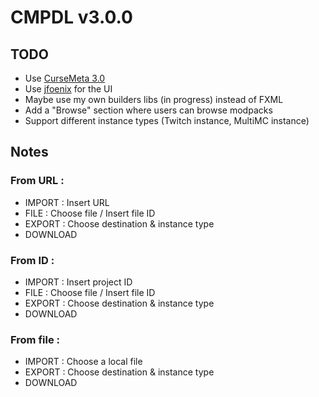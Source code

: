 # CMPDL v3.0.0

## TODO

* Use [CurseMeta 3.0](https://staging_cursemeta.dries007.net/)
* Use [jfoenix](https://github.com/jfoenixadmin/JFoenix) for the UI
* Maybe use my own builders libs (in progress) instead of FXML
* Add a "Browse" section where users can browse modpacks
* Support different instance types (Twitch instance, MultiMC instance)

## Notes

### From URL :

* IMPORT : Insert URL
* FILE : Choose file / Insert file ID
* EXPORT : Choose destination & instance type
* DOWNLOAD

### From ID :

* IMPORT : Insert project ID
* FILE : Choose file / Insert file ID
* EXPORT : Choose destination & instance type
* DOWNLOAD

### From file :

* IMPORT : Choose a local file
* EXPORT : Choose destination & instance type
* DOWNLOAD
